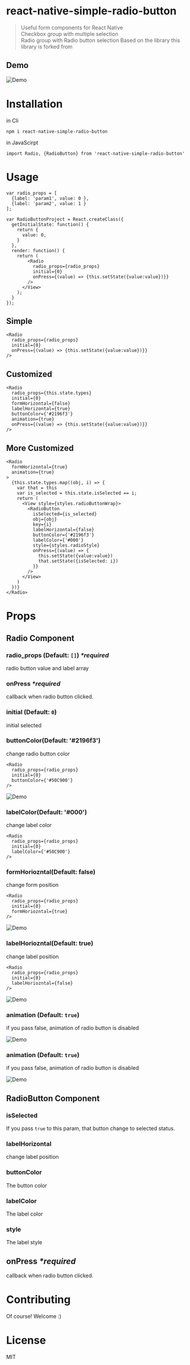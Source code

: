 # react-native-simple-radio-button
> Useful form components for React Native</br>
> Checkbox group with multiple selection</br>
> Radio group with Radio button selection
Based on the library this library is forked from

Demo
---

![Demo](./doc/ver1.3_demo.gif)

# Installation

in Cli

```
npm i react-native-simple-radio-button
```

in JavaScirpt

```
import Radio, {RadioButton} from 'react-native-simple-radio-button'
```


# Usage

```
var radio_props = [
  {label: 'param1', value: 0 },
  {label: 'param2', value: 1 }
];

var RadioButtonProject = React.createClass({
  getInitialState: function() {
    return {
      value: 0,
    }
  },
  render: function() {
    return (
        <Radio
          radio_props={radio_props}
          initial={0}
          onPress={(value) => {this.setState({value:value})}}
        />
      </View>
    );
  }
});
```

Simple
---
```
<Radio
  radio_props={radio_props}
  initial={0}
  onPress={(value) => {this.setState({value:value})}}
/>

```

Customized
---
```
<Radio
  radio_props={this.state.types}
  initial={0}
  formHorizontal={false}
  labelHorizontal={true}
  buttonColor={'#2196f3'}
  animation={true}
  onPress={(value) => {this.setState({value:value})}}
/>
```

More Customized
---
```
<Radio
  formHorizontal={true}
  animation={true}
>
  {this.state.types.map((obj, i) => {
    var that = this
    var is_selected = this.state.isSelected == i;
    return (
      <View style={styles.radioButtonWrap}>
        <RadioButton
          isSelected={is_selected}
          obj={obj}
          key={i}
          labelHorizontal={false}
          buttonColor={'#2196f3'}
          labelColor={'#000'}
          style={styles.radioStyle}
          onPress={(value) => {
            this.setState({value:value})
            that.setState({isSelected: i})
          }}
        />
      </View>
    )
  })}
</Radio>
```


# Props


## Radio Component
### radio_props (Default: `[]`) _*required_
radio button value and label array

### onPress _*required_
callback when radio button clicked. 

### initial (Default: `0`)
initial selected



### buttonColor(Default: '#2196f3')
change radio button color 

```
<Radio
  radio_props={radio_props}
  initial={0}
  buttonColor={'#50C900'}
/>
```

![Demo](./doc/button_color.jpg)

### labelColor(Default: '#000')
change label color 

```
<Radio
  radio_props={radio_props}
  initial={0}
  labelColor={'#50C900'}
/>
```


### formHoriozntal(Default: false)
change form position

```
<Radio
  radio_props={radio_props}
  initial={0}
  formHoriozntal={true}
/>
```

![Demo](./doc/form_horizontal.jpg)


### labelHoriozntal(Default: true)
change label position

```
<Radio
  radio_props={radio_props}
  initial={0}
  labelHoriozntal={false}
/>
```

![Demo](./doc/label_horizontal.jpg)

### animation (Default: `true`)
if you pass false, animation of radio button is disabled

![Demo](./doc/demo_1.gif)

### animation (Default: `true`)
if you pass false, animation of radio button is disabled

![Demo](./doc/demo_1.gif)


## RadioButton Component
### isSelected
If you pass `true` to this param, that button change to selected status.


### labelHorizontal
change label position


### buttonColor
The button color

### labelColor
The label color

### style
The label style

## onPress _*required_
callback when radio button clicked. 





# Contributing
Of course! Welcome :)


# License
MIT
